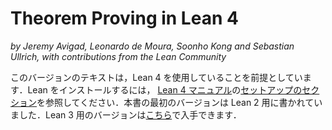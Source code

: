 # Theorem Proving in Lean 4

*by Jeremy Avigad, Leonardo de Moura, Soonho Kong and Sebastian Ullrich, with contributions from the Lean Community*

<!-- This version of the text assumes you’re using Lean 4. See the [Setting
Up Lean section](https://leanprover.github.io/lean4/doc/setup.html) of
the [Lean 4 Manual](https://leanprover.github.io/lean4/doc/) to install Lean. The first version of this book was
written for Lean 2, and the Lean 3 version is available
[here](https://leanprover.github.io/theorem_proving_in_lean/). -->

このバージョンのテキストは，Lean 4 を使用していることを前提としています．Lean をインストールするには，
[Lean 4 マニュアル](https://leanprover.github.io/lean4/doc/)の[セットアップのセクション](https://leanprover.github.io/lean4/doc/setup.html)を参照してください．本書の最初のバージョンは Lean 2 用に書かれていました．Lean 3 用のバージョンは[こちら](https://leanprover.github.io/theorem_proving_in_lean/)で入手できます．
